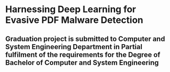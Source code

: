 # Harnessing Deep Learning for Evasive PDF Malware Detection
## Graduation project is submitted to Computer and System Engineering Department in Partial fulfilment of the requirements for the Degree of Bachelor of Computer and System Engineering
